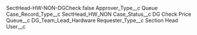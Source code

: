 <?xml version="1.0" encoding="UTF-8"?>
<CustomMetadata xmlns="http://soap.sforce.com/2006/04/metadata" xmlns:xsi="http://www.w3.org/2001/XMLSchema-instance" xmlns:xsd="http://www.w3.org/2001/XMLSchema">
    <label>SectHead-HW-NON-DGCheck</label>
    <protected>false</protected>
    <values>
        <field>Approver_Type__c</field>
        <value xsi:type="xsd:string">Queue</value>
    </values>
    <values>
        <field>Case_Record_Type__c</field>
        <value xsi:type="xsd:string">SectHead_HW_NON</value>
    </values>
    <values>
        <field>Case_Status__c</field>
        <value xsi:type="xsd:string">DG Check Price</value>
    </values>
    <values>
        <field>Queue__c</field>
        <value xsi:type="xsd:string">DG_Team_Lead_Hardware</value>
    </values>
    <values>
        <field>Requester_Type__c</field>
        <value xsi:type="xsd:string">Section Head</value>
    </values>
    <values>
        <field>User__c</field>
        <value xsi:nil="true"/>
    </values>
</CustomMetadata>
